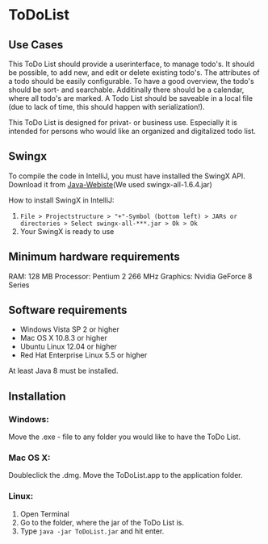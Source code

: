 # ToDoList

## Use Cases
This ToDo List should provide a userinterface, to manage todo's. It should be possible, to add new, and edit or delete existing todo's.
The attributes of a todo should be easily configurable. To have a good overview, the todo's should be sort- and searchable. Additinally there should be a calendar, where all todo's are marked.
A Todo List should be saveable in a local file (due to lack of time, this should happen with serialization!).

This ToDo List is designed for privat- or business use. Especially it is intended for persons who would like an organized and digitalized todo list.


## Swingx

To compile the code in IntelliJ, you must have installed the SwingX API.
Download it from [Java-Webiste](https://java.net/downloads/swingx/releases/)(We used swingx-all-1.6.4.jar)

How to install SwingX in IntelliJ:

1. `File > Projectstructure > "+"-Symbol (bottom left) > JARs or directories > Select swingx-all-***.jar > Ok > Ok`
2. Your SwingX is ready to use

## Minimum hardware requirements
RAM: 128 MB
Processor: Pentium 2 266 MHz
Graphics: Nvidia GeForce 8 Series

## Software requirements
* Windows Vista SP 2 or higher
* Mac OS X 10.8.3 or higher
* Ubuntu Linux 12.04 or higher
* Red Hat Enterprise Linux 5.5 or higher

At least Java 8 must be installed.

## Installation
### Windows:
Move the .exe - file to any folder you would like to have the ToDo List.
### Mac OS X:
Doubleclick the .dmg. Move the ToDoList.app to the application folder.
### Linux:
1. Open Terminal
2. Go to the folder, where the jar of the ToDo List is.
3. Type `java -jar ToDoList.jar` and hit enter.
